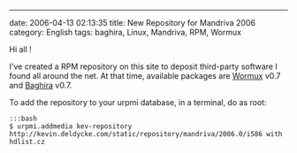 ---
date: 2006-04-13 02:13:35
title: New Repository for Mandriva 2006
category: English
tags: baghira, Linux, Mandriva, RPM, Wormux

Hi all !

I've created a RPM repository on this site to deposit third-party software I found all around the net. At that time, available packages are [Wormux](http://www.wormux.org) v0.7 and [Baghira](http://baghira.sourceforge.net) v0.7.

To add the repository to your urpmi database, in a terminal, do as root:

    :::bash
    $ urpmi.addmedia kev-repository http://kevin.deldycke.com/static/repository/mandriva/2006.0/i586 with hdlist.cz

